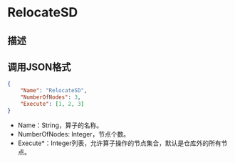 # RelocateSD

## 描述

## 调用JSON格式

```json
{
	"Name": "RelocateSD",
	"NumberOfNodes": 3,
	"Execute": [1, 2, 3]
}
```
* Name：String，算子的名称。
* NumberOfNodes: Integer，节点个数。
* Execute\*：Integer列表，允许算子操作的节点集合，默认是仓库外的所有节点。

